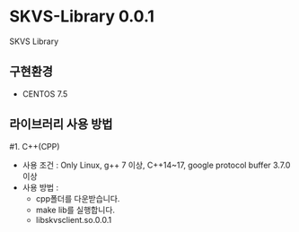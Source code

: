 # SKVS-Library 0.0.1
SKVS Library

## 구현환경
* CENTOS 7.5

## 라이브러리 사용 방법
#1. C++(CPP)
* 사용 조건 : Only Linux, g++ 7 이상, C++14~17, google protocol buffer 3.7.0 이상
* 사용 방법 : 
  * cpp폴더를 다운받습니다.
  * make lib를 실행합니다.
  * libskvsclient.so.0.0.1
  

